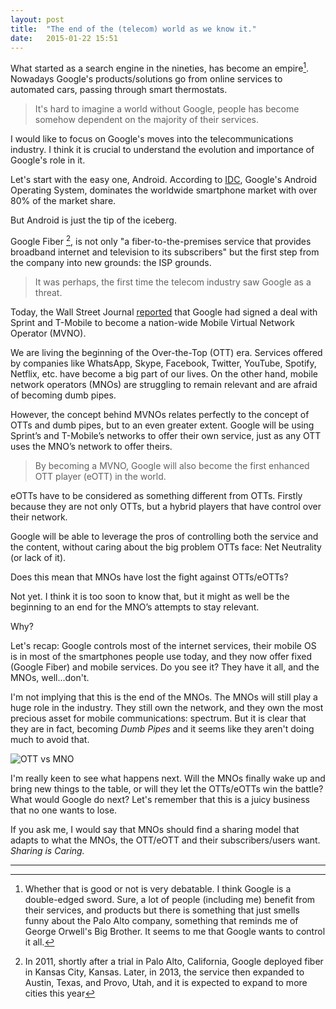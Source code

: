 ```yaml
---
layout: post
title:  "The end of the (telecom) world as we know it."
date:   2015-01-22 15:51  
---
```


What started as a search engine in the nineties, has become an empire[^fn1]. Nowadays Google's products/solutions go from online services to automated cars, passing through smart thermostats.

>It's hard to imagine a world without Google, people has become somehow dependent on the majority of their services.

I would like to focus on Google's moves into the telecommunications industry. I think it is crucial to understand the evolution and importance of Google's role in it.

Let's start with the easy one, Android. According to [IDC](http://www.idc.com/prodserv/smartphone-os-market-share.jsp "IDC report"), Google's Android Operating System, dominates the worldwide smartphone market with over 80% of the market share.

But Android is just the tip of the iceberg. 

Google Fiber [^fn2], is not only "a fiber-to-the-premises service that provides broadband internet and television to its subscribers" but the first step from the company into new grounds: the ISP grounds. 

> It was perhaps, the first time the telecom industry saw Google as a threat.

Today, the Wall Street Journal [reported](http://www.wsj.com/articles/google-to-sell-wireless-service-in-deals-with-sprint-t-mobile-1421887967?mod=WSJ_hp_LEFTTopStories "WSJ Article") that Google had signed a deal with Sprint and T-Mobile to become a nation-wide Mobile Virtual Network Operator (MVNO).

We are living the beginning of the Over-the-Top (OTT) era. Services offered by companies like WhatsApp, Skype, Facebook, Twitter, YouTube, Spotify, Netflix, etc. have become a big part of our lives. On the other hand, mobile network operators (MNOs) are struggling to remain relevant and are afraid of becoming dumb pipes. 

However, the concept behind MVNOs relates perfectly to the concept of OTTs and dumb pipes, but to an even greater extent. Google will be using Sprint’s and T-Mobile’s networks to offer their own service, just as any OTT uses the MNO’s network to offer theirs. 

>By becoming a MVNO, Google will also become the first enhanced OTT player (eOTT) in the world.

eOTTs have to be considered as something different from OTTs. Firstly because they are not only OTTs, but a hybrid players that have control over their network.

Google will be able to leverage the pros of controlling both the service and the content, without caring about the big problem OTTs face: Net Neutrality (or lack of it).

Does this mean that MNOs have lost the fight against OTTs/eOTTs?

Not yet. I think it is too soon to know that, but it might as well be the beginning to an end for the MNO’s attempts to stay relevant.

Why?

Let's recap: Google controls most of the internet services, their mobile OS is in most of the smartphones people use today, and they now offer fixed (Google Fiber) and mobile services. Do you see it? They have it all, and the MNOs, well...don't. 

I'm not implying that this is the end of the MNOs. The MNOs will still play a huge role in the industry. They still own the network, and they own the most precious asset for mobile communications: spectrum. But it is clear that they are in fact, becoming *Dumb Pipes* and it seems like they aren't doing much to avoid that.


![OTT vs MNO](http://cdn.static-economist.com/sites/default/files/images/print-edition/20120811_WBD002_0.jpg)

I'm really keen to see what happens next. Will the MNOs finally wake up and bring new things to the table, or will they let the OTTs/eOTTs win the battle? What would Google do next? Let's remember that this is a juicy business that no one wants to lose.

If you ask me, I would say that MNOs should find a sharing model that adapts to what the MNOs, the OTT/eOTT and their subscribers/users want. *Sharing is Caring.*


----------


[^fn1]: Whether that is good or not is very debatable. I think Google is a double-edged sword. Sure, a lot of people (including me) benefit from their services, and products but there is something that just smells funny about the Palo Alto company, something that reminds me of George Orwell's Big Brother. It seems to me that Google wants to control it all.

[^fn2]: In 2011, shortly after a trial in Palo Alto, California, Google deployed fiber in Kansas City, Kansas. Later, in 2013, the service then expanded to Austin, Texas, and Provo, Utah, and it is expected to expand to more cities this year
